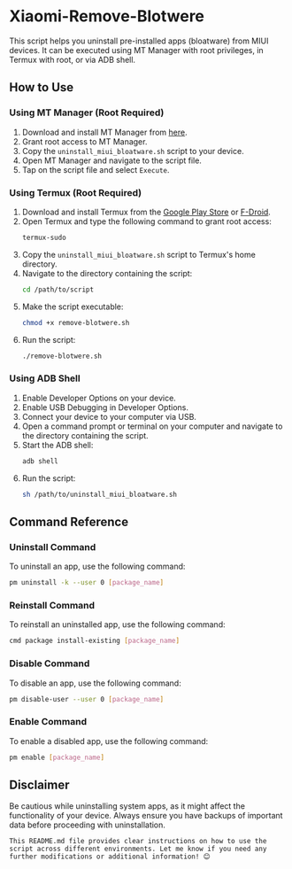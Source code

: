 # Xiaomi-Remove-Blotwere

This script helps you uninstall pre-installed apps (bloatware) from MIUI devices. It can be executed using MT Manager with root privileges, in Termux with root, or via ADB shell.

## How to Use

### Using MT Manager (Root Required)
1. Download and install MT Manager from [here](https://mt.junkfood.666.com).
2. Grant root access to MT Manager.
3. Copy the `uninstall_miui_bloatware.sh` script to your device.
4. Open MT Manager and navigate to the script file.
5. Tap on the script file and select `Execute`.

### Using Termux (Root Required)
1. Download and install Termux from the [Google Play Store](https://play.google.com/store/apps/details?id=com.termux) or [F-Droid](https://f-droid.org/packages/com.termux/).
2. Open Termux and type the following command to grant root access:
   ```bash
   termux-sudo
   ```
3. Copy the `uninstall_miui_bloatware.sh` script to Termux's home directory.
4. Navigate to the directory containing the script:
   ```bash
   cd /path/to/script
   ```
5. Make the script executable:
   ```bash
   chmod +x remove-blotwere.sh
   ```
6. Run the script:
   ```bash
   ./remove-blotwere.sh
   ```

### Using ADB Shell
1. Enable Developer Options on your device.
2. Enable USB Debugging in Developer Options.
3. Connect your device to your computer via USB.
4. Open a command prompt or terminal on your computer and navigate to the directory containing the script.
5. Start the ADB shell:
   ```bash
   adb shell
   ```
6. Run the script:
   ```bash
   sh /path/to/uninstall_miui_bloatware.sh
   ```

## Command Reference

### Uninstall Command
To uninstall an app, use the following command:
```bash
pm uninstall -k --user 0 [package_name]
```

### Reinstall Command
To reinstall an uninstalled app, use the following command:
```bash
cmd package install-existing [package_name]
```

### Disable Command
To disable an app, use the following command:
```bash
pm disable-user --user 0 [package_name]
```

### Enable Command
To enable a disabled app, use the following command:
```bash
pm enable [package_name]
```

## Disclaimer
Be cautious while uninstalling system apps, as it might affect the functionality of your device. Always ensure you have backups of important data before proceeding with uninstallation.
```
This README.md file provides clear instructions on how to use the script across different environments. Let me know if you need any further modifications or additional information! 😊
```
